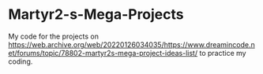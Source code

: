 # Martyr2-s-Mega-Projects
My code for the projects on https://web.archive.org/web/20220126034035/https://www.dreamincode.net/forums/topic/78802-martyr2s-mega-project-ideas-list/ to practice my coding.
